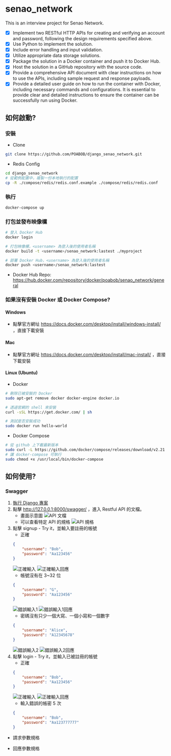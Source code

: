 # senao_network
This is an interview project for Senao Network.

- [x] Implement two RESTful HTTP APIs for creating and verifying an account and password, following the design requirements specified above.
- [x] Use Python to implement the solution.
- [x] Include error handling and input validation.
- [x] Utilize appropriate data storage solutions.
- [x] Package the solution in a Docker container and push it to Docker Hub.
- [x] Host the solution in a GitHub repository with the source code.
- [x] Provide a comprehensive API document with clear instructions on how to use the APIs, including sample request and response payloads.
- [x] Provide a detailed user guide on how to run the container with Docker, including necessary commands and configurations. It is essential to provide clear and detailed instructions to ensure the container can be successfully run using
Docker.
## 如何啟動?

### 安裝

- Clone
```bash
git clone https://github.com/POABOB/django_senao_network.git
```
- Redis Config
```bash
cd django_senao_network
# 從範例配置中，複製一份本地執行的配置
cp -R ./compose/redis/redis.conf.example ./compose/redis/redis.conf
```

### 執行

```bash
docker-compose up
```

### 打包並發布映像欓

```bash
# 登入 Docker Hub
docker login

# 打包映像欓，<username> 為登入後的使用者名稱
docker build -t <username>/senao_network:lastest ./myproject

# 部署 Docker Hub，<username> 為登入後的使用者名稱
docker push <username>/senao_network:lastest
```

- Docker Hub Repo: https://hub.docker.com/repository/docker/poabob/senao_network/general

### 如果沒有安裝 Docker 或 Docker Compose?

#### Windows

- 點擊官方網址 https://docs.docker.com/desktop/install/windows-install/ ，直接下載安裝

#### Mac

- 點擊官方網址 https://docs.docker.com/desktop/install/mac-install/ ，直接下載安裝

<!-- - Docker Compose

    使用 brew 安裝
    ```bash
    brew install docker-compose
    ``` -->

#### Linux (Ubuntu)

- Docker
```bash
# 刪除已被安裝的 Docker
sudo apt-get remove docker docker-engine docker.io

# 透過官網的 shell 來安裝
curl -sSL https://get.docker.com/ | sh

# 測試是否安裝成功
sudo docker run hello-world
```
- Docker Compose

```bash
# 從 github 上下載最新版本
sudo curl -L https://github.com/docker/compose/releases/download/v2.21.0/docker-compose-`uname -s`-`uname -m` -o /usr/local/bin/docker-compose
# 讓 docker-compose 可執行
sudo chmod +x /usr/local/bin/docker-compose
```

## 如何使用?

### Swagger

1. [執行 Django 專案](https://github.com/POABOB/django_senao_network?tab=readme-ov-file#%E5%9F%B7%E8%A1%8C)
1. 點擊 http://127.0.0.1:8000/swagger/ ，進入 Restful API 的文檔。
    - 畫面示意圖
    ![API 文檔](./images/swgger.png)
    - 可以查看特定 API 的規格
    ![API 規格](./images/signup_detail.png)
1. 點擊 signup - Try it，並輸入要註冊的帳號
    - 正確
    ```json
    {
        "username": "Bob",
        "password": "Aa123456"
    }
    ```
    ![正確輸入](./images/signup_correct_input.png)
    ![正確輸入回應](./images/signup_correct_input_response.png)
    - 帳號沒有在 3~32 位
    ```json
    {
        "username": "G",
        "password": "Aa123456"
    }
    ```
    ![錯誤輸入1](./images/signup_incorrect_input1.png)
    ![錯誤輸入1回應](./images/signup_incorrect_input1_response.png)
    - 密碼沒有只少一個大寫、一個小寫和一個數字
    ```json
    {
        "username": "Alice",
        "password": "A12345678"
    }
    ```
    ![錯誤輸入2](./images/signup_incorrect_input2.png)
    ![錯誤輸入2回應](./images/signup_incorrect_input2_response.png)
1. 點擊 login - Try it，並輸入已被註冊的帳號
    - 正確
    ```json
    {
        "username": "Bob",
        "password": "Aa123456"
    }
    ```
    ![正確輸入](./images/login_correct_input.png)
    ![正確輸入回應](./images/login_correct_input_response.png)
    - 輸入錯誤的帳密 5 次
    ```json
    {
        "username": "Bob",
        "password": "Aa123777777"
    }
    ```
- 請求參數規格

- 回應參數規格